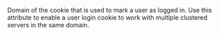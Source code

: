 Domain of the cookie that is used to mark a user as logged in. Use this attribute to enable a user login cookie to work with multiple clustered servers in the same domain.